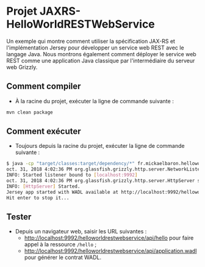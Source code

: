 # Projet JAXRS-HelloWorldRESTWebService

Un exemple qui montre comment utiliser la spécification JAX-RS et l'implémentation Jersey pour développer un service web REST avec le langage Java. Nous montrons également comment déployer le service web REST comme une application Java classique par l'intermédiaire du serveur web Grizzly.

## Comment compiler

* À la racine du projet, exécuter la ligne de commande suivante :

```bash
mvn clean package
```

## Comment exécuter

* Toujours depuis la racine du projet, exécuter la ligne de commande suivante :

```bash
$ java -cp "target/classes:target/dependency/*" fr.mickaelbaron.helloworldrestwebservice.HelloWorldRestWebServiceLauncher
oct. 31, 2018 4:02:36 PM org.glassfish.grizzly.http.server.NetworkListener start
INFO: Started listener bound to [localhost:9992]
oct. 31, 2018 4:02:36 PM org.glassfish.grizzly.http.server.HttpServer start
INFO: [HttpServer] Started.
Jersey app started with WADL available at http://localhost:9992/helloworldrestwebservice/api/application.wadl
Hit enter to stop it...
```

## Tester

* Depuis un navigateur web, saisir les URL suivantes :
  * <http://localhost:9992/helloworldrestwebservice/api/hello> pour faire appel à la ressource `/hello` ;
  * <http://localhost:9992/helloworldrestwebservice/api/application.wadl> pour générer le contrat WADL.
  
